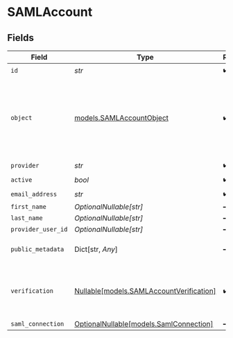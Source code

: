 # SAMLAccount


## Fields

| Field                                                                                                                   | Type                                                                                                                    | Required                                                                                                                | Description                                                                                                             | Example                                                                                                                 |
| ----------------------------------------------------------------------------------------------------------------------- | ----------------------------------------------------------------------------------------------------------------------- | ----------------------------------------------------------------------------------------------------------------------- | ----------------------------------------------------------------------------------------------------------------------- | ----------------------------------------------------------------------------------------------------------------------- |
| `id`                                                                                                                    | *str*                                                                                                                   | :heavy_check_mark:                                                                                                      | N/A                                                                                                                     | saml_account_id_123                                                                                                     |
| `object`                                                                                                                | [models.SAMLAccountObject](../models/samlaccountobject.md)                                                              | :heavy_check_mark:                                                                                                      | String representing the object's type. Objects of the same type share the same value.<br/>                              | saml_account                                                                                                            |
| `provider`                                                                                                              | *str*                                                                                                                   | :heavy_check_mark:                                                                                                      | N/A                                                                                                                     | SAML Provider                                                                                                           |
| `active`                                                                                                                | *bool*                                                                                                                  | :heavy_check_mark:                                                                                                      | N/A                                                                                                                     | true                                                                                                                    |
| `email_address`                                                                                                         | *str*                                                                                                                   | :heavy_check_mark:                                                                                                      | N/A                                                                                                                     | user@example.com                                                                                                        |
| `first_name`                                                                                                            | *OptionalNullable[str]*                                                                                                 | :heavy_minus_sign:                                                                                                      | N/A                                                                                                                     | John                                                                                                                    |
| `last_name`                                                                                                             | *OptionalNullable[str]*                                                                                                 | :heavy_minus_sign:                                                                                                      | N/A                                                                                                                     | Doe                                                                                                                     |
| `provider_user_id`                                                                                                      | *OptionalNullable[str]*                                                                                                 | :heavy_minus_sign:                                                                                                      | N/A                                                                                                                     | prov_user_id_123                                                                                                        |
| `public_metadata`                                                                                                       | Dict[str, *Any*]                                                                                                        | :heavy_minus_sign:                                                                                                      | N/A                                                                                                                     | {<br/>"department": "IT"<br/>}                                                                                          |
| `verification`                                                                                                          | [Nullable[models.SAMLAccountVerification]](../models/samlaccountverification.md)                                        | :heavy_check_mark:                                                                                                      | N/A                                                                                                                     | {<br/>"status": "verified",<br/>"strategy": "saml",<br/>"external_verification_redirect_url": "https://example.com/saml_callback"<br/>} |
| `saml_connection`                                                                                                       | [OptionalNullable[models.SamlConnection]](../models/samlconnection.md)                                                  | :heavy_minus_sign:                                                                                                      | N/A                                                                                                                     |                                                                                                                         |